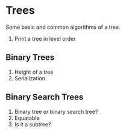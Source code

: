# Trees

Some basic and common algorithms of a tree.

1. Print a tree in level order

## Binary Trees

1. Height of a tree
2. Serialization

## Binary Search Trees

1. Binary tree or binary search tree?
2. Equatable
3. Is it a subtree?
